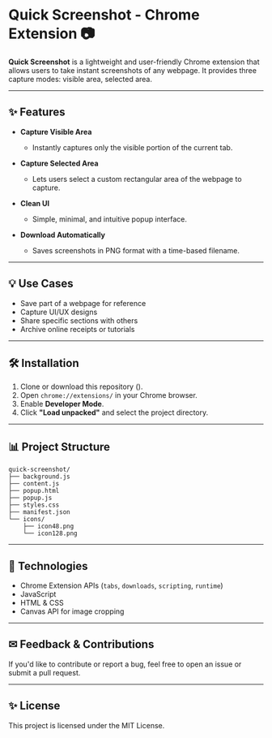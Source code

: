 # Quick Screenshot - Chrome Extension 📷

**Quick Screenshot** is a lightweight and user-friendly Chrome extension that allows users to take instant screenshots of any webpage. It provides three capture modes: visible area, selected area.

---

## ✨ Features

- **Capture Visible Area**
  - Instantly captures only the visible portion of the current tab.

- **Capture Selected Area**
  - Lets users select a custom rectangular area of the webpage to capture.

- **Clean UI**
  - Simple, minimal, and intuitive popup interface.

- **Download Automatically**
  - Saves screenshots in PNG format with a time-based filename.

---

## 💡 Use Cases
- Save part of a webpage for reference
- Capture UI/UX designs
- Share specific sections with others
- Archive online receipts or tutorials

---

## 🛠️ Installation

1. Clone or download this repository ().
2. Open `chrome://extensions/` in your Chrome browser.
3. Enable **Developer Mode**.
4. Click **"Load unpacked"** and select the project directory.

---

## 📊 Project Structure

```
quick-screenshot/
├── background.js
├── content.js
├── popup.html
├── popup.js
├── styles.css
├── manifest.json
└── icons/
    ├── icon48.png
    └── icon128.png
```

---

## 🔧 Technologies
- Chrome Extension APIs (`tabs`, `downloads`, `scripting`, `runtime`)
- JavaScript
- HTML & CSS
- Canvas API for image cropping

---

## ✉ Feedback & Contributions
If you'd like to contribute or report a bug, feel free to open an issue or submit a pull request.

---

## ✨ License
This project is licensed under the MIT License.
